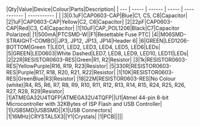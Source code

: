 |Qty|Value|Device|Colour|Parts|Description|
| --- | ----- | ------ | ----- | ----------- | ----------- | |
|3|0.1uF|CAP0603-CAP|Blue|C1, C5, C8|Capacitor|
|2|1uF|CAP0603-CAP|Yellow|C2, C6|Capacitor|
|2|22pF|CAP0603-CAP|Red|C3, C4|Capacitor|
|1|10uF|CAP_POL1206|Black|C7|Capacitor Polarized|
|1|500mA|PTCSMD-W||F1|Resettable Fuse PTC|
|4||M06SMD-STRAIGHT-COMBO||JP3, JP12, JP13, JP14|Header 6|
|6|GREEN|LED1206-BOTTOM|Green T|LED1, LED2, LED3, LED4, LED5, LED6|LEDs|
|5|GREEN|LED0603|White Dashed|LED7, LED8, LED9, LED10, LED11|LEDs|
|2|22R|RESISTOR0603-RES|Green|R1, R2|Resistor|
|3|1k|RESISTOR0603-RES|YellowPurple|R16, R19, R23|Resistor|
|5|330R|RESISTOR0603-RES|Purple|R17, R18, R20, R21, R22|Resistor|
|1|10K|RESISTOR0603-RES|GreenBlue|R3|Resistor|
|18|22M|RESISTOR0603-RES|No Colour (white)|R4, R5, R6, R7, R8, R9, R10, R11, R12, R13, R14, R15, R24, R25, R26, R27, R28, R29|Resistor|
|1|ATMEGA32U4TQFP|ATMEGA32U4TQFP||U1|Atmel 44-pin 8-bit Microcontroller with 32KBytes of ISP Flash and USB Controller|
|1|USBSMD|USBSMD||X1|USB Connectors|
|1|16MHz|CRYSTAL5X3||Y1|Crystals|
|1|PCB|||||